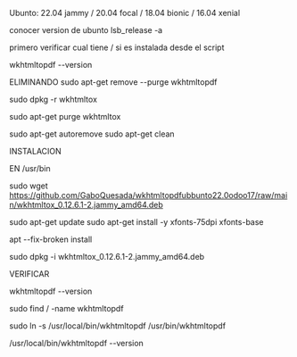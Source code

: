 Ubunto: 22.04 jammy / 20.04 focal / 18.04 bionic / 16.04 xenial



conocer version de ubunto   lsb_release -a


primero verificar cual tiene / si es instalada desde el script

wkhtmltopdf --version


ELIMINANDO 
sudo apt-get remove --purge wkhtmltopdf

sudo dpkg -r wkhtmltox

sudo apt-get purge wkhtmltox

sudo apt-get autoremove
sudo apt-get clean

INSTALACION

EN /usr/bin



sudo wget https://github.com/GaboQuesada/wkhtmltopdfubbunto22.0odoo17/raw/main/wkhtmltox_0.12.6.1-2.jammy_amd64.deb

sudo apt-get update
sudo apt-get install -y xfonts-75dpi xfonts-base

apt --fix-broken install

sudo dpkg -i wkhtmltox_0.12.6.1-2.jammy_amd64.deb

VERIFICAR

wkhtmltopdf --version


sudo find / -name wkhtmltopdf

sudo ln -s /usr/local/bin/wkhtmltopdf /usr/bin/wkhtmltopdf



/usr/local/bin/wkhtmltopdf --version


